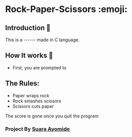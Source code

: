 # Rock-Paper-Scissors :emoji:

## Introduction :eyes: 
This is a ------ made in C language.

## How It works :rocket:

* First, you are prompted to 

## The Rules:

* Paper wraps rock
* Rock smashes scissors
* Scissors cuts paper



The score is gone once you quit the program

### Project By [Suara Ayomide](https://twitter.com/aysuarex)
